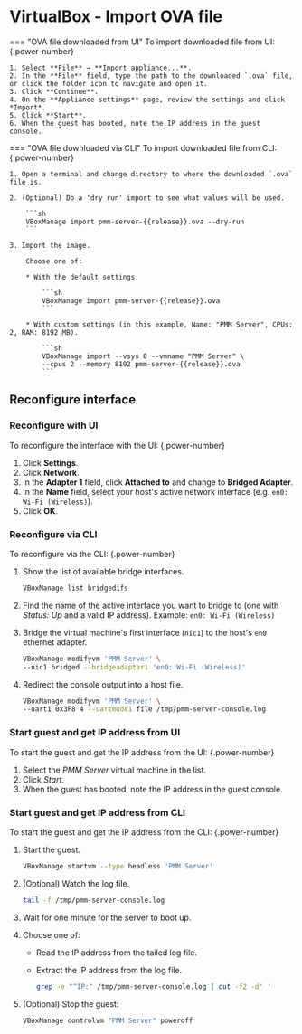 # VirtualBox - Import OVA file

=== "OVA file downloaded from UI"
    To import downloaded file from UI:
    {.power-number}

    1. Select **File** → **Import appliance...**.
    2. In the **File** field, type the path to the downloaded `.ova` file, or click the folder icon to navigate and open it.
    3. Click **Continue**.
    4. On the **Appliance settings** page, review the settings and click *Import*.
    5. Click **Start**.
    6. When the guest has booted, note the IP address in the guest console.

=== "OVA file downloaded via CLI"
    To import downloaded file from CLI:
    {.power-number}

    1. Open a terminal and change directory to where the downloaded `.ova` file is.

    2. (Optional) Do a 'dry run' import to see what values will be used.

        ```sh
        VBoxManage import pmm-server-{{release}}.ova --dry-run
        ```

    3. Import the image.
        
        Choose one of:
        
        * With the default settings.

            ```sh
            VBoxManage import pmm-server-{{release}}.ova
            ```

        * With custom settings (in this example, Name: "PMM Server", CPUs: 2, RAM: 8192 MB).

            ```sh
            VBoxManage import --vsys 0 --vmname "PMM Server" \
            --cpus 2 --memory 8192 pmm-server-{{release}}.ova
            ```

## Reconfigure interface


### Reconfigure with UI

To reconfigure the interface with the UI:
{.power-number}

1. Click **Settings**.
2. Click **Network**.
3. In the **Adapter 1** field, click **Attached to** and change to **Bridged Adapter**.
4. In the **Name** field, select your host's active network interface (e.g. `en0: Wi-Fi (Wireless)`).
5. Click **OK**.

### Reconfigure via CLI

To reconfigure via the CLI:
{.power-number}

1. Show the list of available bridge interfaces.

    ```sh
    VBoxManage list bridgedifs
    ```

2. Find the name of the active interface you want to bridge to (one with *Status: Up* and a valid IP address). Example: `en0: Wi-Fi (Wireless)`

3. Bridge the virtual machine's first interface (`nic1`) to the host's `en0` ethernet adapter.

    ```sh
    VBoxManage modifyvm 'PMM Server' \
    --nic1 bridged --bridgeadapter1 'en0: Wi-Fi (Wireless)'
    ```

4. Redirect the console output into a host file.

    ```sh
    VBoxManage modifyvm 'PMM Server' \
    --uart1 0x3F8 4 --uartmode1 file /tmp/pmm-server-console.log
    ```

### Start guest and get IP address from UI

To start the guest and get the IP address from the UI:
{.power-number}

1. Select the *PMM Server* virtual machine in the list.
2. Click *Start*.
3. When the guest has booted, note the IP address in the guest console.

### Start guest and get IP address from CLI

To start the guest and get the IP address from the CLI:
{.power-number}

1. Start the guest.

    ```sh
    VBoxManage startvm --type headless 'PMM Server'
    ```

2. (Optional) Watch the log file.

    ```sh
    tail -f /tmp/pmm-server-console.log
    ```

3. Wait for one minute for the server to boot up.

4. Choose one of:

    - Read the IP address from the tailed log file.
    - Extract the IP address from the log file.

        ```sh
        grep -e "^IP:" /tmp/pmm-server-console.log | cut -f2 -d' '
        ```

5. (Optional) Stop the guest:

    ```sh
    VBoxManage controlvm "PMM Server" poweroff
    ```